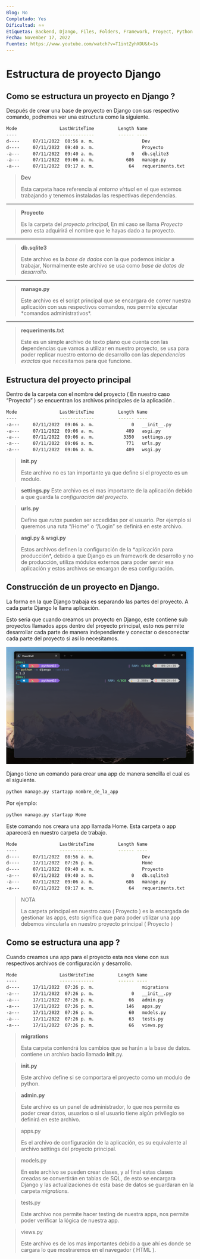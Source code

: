 ```yaml
---
Blog: No
Completado: Yes
Dificultad: ⭐⭐
Etiquetas: Backend, Django, Files, Folders, Framework, Proyect, Python
Fecha: November 17, 2022
Fuentes: https://www.youtube.com/watch?v=T1intZyhXDU&t=1s
---
```


# Estructura de proyecto Django

## Como se estructura un proyecto en Django ?

Después de crear una base de proyecto en Django con sus respectivo comando, podremos ver una estructura como la siguiente.

```bash
Mode                LastWriteTime         Length Name
----                -------------         ------ ----
d----     07/11/2022  08:56 a. m.                  Dev
d----     07/11/2022  09:40 a. m.                  Proyecto
-a---     07/11/2022  09:40 a. m.              0   db.sqlite3
-a---     07/11/2022  09:06 a. m.            686   manage.py
-a---     07/11/2022  09:17 a. m.             64   requeriments.txt
```

> **Dev**
>
> Esta carpeta hace referencia al _entorno virtual_ en el que estemos trabajando y tenemos instaladas las respectivas dependencias.

---

> **Proyecto**
>
> Es la carpeta del _proyecto principal_, En mi caso se llama _Proyecto_ pero esta adquirirá el nombre que le hayas dado a tu proyecto.

---

> **db.sqlite3**
>
> Este archivo es la _base de dados_ con la que podemos iniciar a trabajar, Normalmente este archivo se usa como _base de datos de desarrollo_.

---

> **manage.py**
>
> Este archivo es el script principal que se encargara de correr nuestra aplicación con sus respectivos comandos, nos permite ejecutar \*comandos administrativos\*.

---

> **requeriments.txt**
>
> Este es un simple archivo de texto plano que cuenta con las dependencias que vamos a utilizar en nuestro proyecto, se usa para poder replicar nuestro entorno de desarrollo con las _dependencias exactas_ que necesitamos para que funcione.

## Estructura del proyecto principal

Dentro de la carpeta con el nombre del proyecto ( En nuestro caso “Proyecto” ) se encuentran los archivos principales de la aplicación .

```bash
Mode                LastWriteTime         Length Name
----                -------------         ------ ----
-a---     07/11/2022  09:06 a. m.              0   __init__.py
-a---     07/11/2022  09:06 a. m.            409   asgi.py
-a---     07/11/2022  09:06 a. m.           3350   settings.py
-a---     07/11/2022  09:06 a. m.            771   urls.py
-a---     07/11/2022  09:06 a. m.            409   wsgi.py
```

> **init.py**
>
> Este archivo no es tan importante ya que define si el proyecto es un modulo.

> **settings.py**
> Este archivo es el mas importante de la aplicación debido a que guarda la _configuración del proyecto_.

> **urls.py**
>
> Define que _rutas_ pueden ser accedidas por el usuario. Por ejemplo si queremos una ruta “/Home” o “/Login” se definirá en este archivo.

> **asgi.py & wsgi.py**
>
> Estos archivos definen la configuración de la \*aplicación para producción\*, debido a que Django es un framework de desarrollo y no de producción, utiliza módulos externos para poder servir esa aplicación y estos archivos se encargan de esa configuración.

## Construcción de un proyecto en Django.

La forma en la que Django trabaja es separando las partes del proyecto. A cada parte Django le llama aplicación.

Esto seria que cuando creamos un proyecto en Django, este contiene sub proyectos llamados apps dentro del proyecto principal, esto nos permite desarrollar cada parte de manera independiente y conectar o desconectar cada parte del proyecto si así lo necesitamos.

![Captura de pantalla_20221117_071825.png](./Como%20crear%20un%20proyecto%20en%20Django%2070df833b8b424d0bbacd0b26e37fe751/Captura_de_pantalla_2022-11-07_092538.png)

Django tiene un comando para crear una app de manera sencilla el cual es el siguiente.

```bash
python manage.py startapp nombre_de_la_app
```

Por ejemplo:

```bash
python manage.py startapp Home
```

Este comando nos creara una app llamada Home. Esta carpeta o app aparecerá en nuestro carpeta de trabajo.

```bash
Mode                LastWriteTime         Length Name
----                -------------         ------ ----
d----     07/11/2022  08:56 a. m.                  Dev
d----     17/11/2022  07:26 p. m.                  Home
d----     07/11/2022  09:40 a. m.                  Proyecto
-a---     07/11/2022  09:40 a. m.              0   db.sqlite3
-a---     07/11/2022  09:06 a. m.            686   manage.py
-a---     07/11/2022  09:17 a. m.             64   requeriments.txt
```

> NOTA
>
> La carpeta principal en nuestro caso ( Proyecto ) es la encargada de gestionar las apps, esto significa que para poder utilizar una app debemos vincularla en nuestro proyecto principal ( Proyecto )

## Como se estructura una app ?

Cuando creamos una app para el proyecto esta nos viene con sus respectivos archivos de configuración y desarrollo.

```bash
Mode                LastWriteTime         Length Name
----                -------------         ------ ----
d----     17/11/2022  07:26 p. m.                  migrations
-a---     17/11/2022  07:26 p. m.              0   __init__.py
-a---     17/11/2022  07:26 p. m.             66   admin.py
-a---     17/11/2022  07:26 p. m.            146   apps.py
-a---     17/11/2022  07:26 p. m.             60   models.py
-a---     17/11/2022  07:26 p. m.             63   tests.py
-a---     17/11/2022  07:26 p. m.             66   views.py
```

> **migrations**
>
> Esta carpeta contendrá los cambios que se harán a la base de datos. contiene un archivo bacio llamado **init**.py.

> **init.py**
>
> Este archivo define si se comportara el proyecto como un modulo de python.

> **admin.py**
>
> Este archivo es un panel de administrador, lo que nos permite es poder crear datos, usuarios o si el usuario tiene algún privilegio se definirá en este archivo.

> apps.py
>
> Es el archivo de configuración de la aplicación, es su equivalente al archivo settings del proyecto principal.

> models.py
>
> En este archivo se pueden crear clases, y al final estas clases creadas se convertirán en tablas de SQL, de esto se encargara Django y las actualizaciones de esta base de datos se guardaran en la carpeta _migrations._

> tests.py
>
> Este archivo nos permite hacer testing de nuestra apps, nos permite poder verificar la lógica de nuestra app.

> views.py
>
> Este archivo es de los mas importantes debido a que ahí es donde se cargara lo que mostraremos en el navegador ( HTML ).
